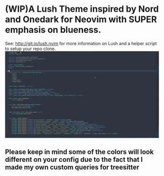 (WIP)A Lush Theme inspired by Nord and Onedark for Neovim with SUPER emphasis on blueness.
===
See: http://git.io/lush.nvim for more information on Lush and a helper script
to setup your repo clone.
![Alt text](./resources/cpp.png)

## Please keep in mind some of the colors will look different on your config due to the fact that I made my own custom queries for treesitter
